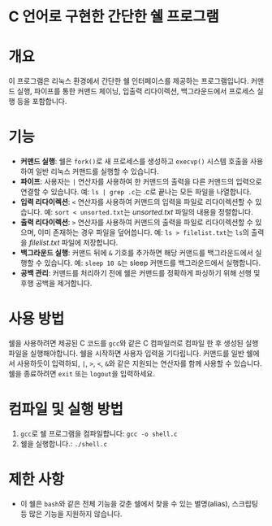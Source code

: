 # C 언어로 구현한 간단한 쉘 프로그램

# 개요
이 프로그램은 리눅스 환경에서 간단한 쉘 인터페이스를 제공하는 프로그램입니다. 
커맨드 실행, 파이프를 통한 커맨드 체이닝, 입출력 리다이렉션, 백그라운드에서 프로세스 실행 등을 포함합니다.

# 기능
- **커맨드 실행**: 쉘은 `fork()`로 새 프로세스를 생성하고 `execvp()` 시스템 호출을 사용하여 일반 리눅스 커맨드를 실행할 수 있습니다.
- **파이프**: 사용자는 `|` 연산자를 사용하여 한 커맨드의 출력을 다른 커맨드의 입력으로 연결할 수 있습니다. 예: `ls | grep .c`는 .c로 끝나는 모든 파일을 나열합니다.
- **입력 리다이렉션**: `<` 연산자를 사용하여 커맨드의 입력을 파일로 리다이렉션할 수 있습니다. 예: `sort < unsorted.txt`는 *unsorted.txt* 파일의 내용을 정렬합니다.
- **출력 리다이렉션**: `>` 연산자를 사용하여 커맨드의 출력을 파일로 리다이렉션할 수 있으며, 이미 존재하는 경우 파일을 덮어씁니다. 예: `ls > filelist.txt`는 `ls`의 출력을 *filelist.txt* 파일에 저장합니다.
- **백그라운드 실행**: 커맨드 뒤에 `&` 기호를 추가하면 해당 커맨드를 백그라운드에서 실행할 수 있습니다. 예: `sleep 10 &`는 sleep 커맨드를 백그라운드에서 실행합니다.
- **공백 관리**: 커맨드를 처리하기 전에 쉘은 커맨드를 정확하게 파싱하기 위해 선행 및 후행 공백을 제거합니다.

# 사용 방법
쉘을 사용하려면 제공된 C 코드를 `gcc`와 같은 C 컴파일러로 컴파일 한 후 생성된 실행 파일을 실행해야합니다. 쉘을 시작하면 사용자 입력을 기다립니다. 커맨드를 일반 쉘에서 사용하듯이 입력하되, `|`, `>`, `<`, `&`와 같은 지원되는 연산자를 함께 사용할 수 있습니다. 쉘을 종료하려면 `exit` 또는 `logout`을 입력하세요.

# 컴파일 및 실행 방법
1. `gcc`로 쉘 프로그램을 컴파일합니다: `gcc -o shell.c`
2. 쉘을 실행합니다.: `./shell.c`

# 제한 사항
- 이 쉘은 `bash`와 같은 전체 기능을 갖춘 쉘에서 찾을 수 있는 별명(alias), 스크립팅 등 많은 기능을 지원하지 않습니다.
